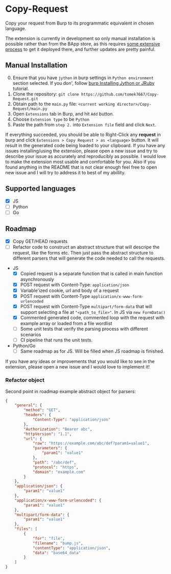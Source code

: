 # Copy-Request

Copy your request from Burp to its programmatic equivalent in chosen language.

The extension is currently in development so only manual installation is possible rather than from the BApp store, as this requires [some extensive process](https://portswigger.net/burp/documentation/desktop/extensions/creating/bapp-store-submitting-extensions) to get it deployed there, and further updates are pretty painful.

## Manual Installation

0. Ensure that you have `jython` in burp settings in `Python environment` section selected. If you don', follow [burp Installing Jython or JRuby](https://portswigger.net/burp/documentation/desktop/extensions/installing-extensions) tutorial. 
1. Clone the repository: `git clone https://github.com/tomek7667/Copy-Request.git`
2. Obtain path to the `main.py` file: `<current working director>/Copy-Request/main.py`
3. Open `Extensions` tab in Burp, and hit `Add` button. 
4. Choose `Extension type` to be `Python`
5. Paste the path from `step 2.` into `Extension file` field and click `Next`.

If everything succeeded, you should be able to Right-Click any **request** in burp and click `Extensions > Copy Request > as <language>` button. It will result in the generated code being loaded to your clipboard.
If you have any issues installing/using the extension, please open a new issue and try to describe your issue as accurately and reproducibly as possible. I would love to make the extension most usable and comfortable for you. Also if you found anything in the README that is not clear enough feel free to open new issue and I will try to address it to best of my abillity.

## Supported languages

- [x] JS 
- [ ] Python
- [ ] Go

## Roadmap 

- [x] Copy GET/HEAD requests
- [ ] Refactor code to construct an abstract structure that will descripe the request, like the forms etc. Then just pass the abstract structure to different parsers that will generate the code needed to call the requests.
- JS 
    - [x] Copied request is a separate function that is called in main function asynchronously
    - [x] POST request with Content-Type: `application/json`
    - [x] Variable'ized cookie, url and body of a request
    - [x] POST request with Content-Type `application/x-www-form-urlencoded`
    - [x] POST request with Content-Type `multipart/form-data` that will support selecting a file at `"<path_to_file>"`. In JS via `new FormData()`
    - [x] Commented generated code, commented loop with the request with example array or loaded from a file wordlist
    - [ ] Some unit tests that verify the parsing process with different scenarios
    - [ ] CI pipeline that runs the unit tests.
- Python/Go
    - [ ] Same roadmap as for JS. Will be filled when JS roadmap is finished.

If you have any ideas or improvements that you would like to see in the extension, please open a new issue and I would love to implement it!

### Refactor object

Second point in roadmap example abstract object for parsers:

```json
{
    "general": {
        "method": "GET",
        "headers": {
            "Content-Type": "application/json"
        },
        "Authorization": "Bearer abc",
        "httpVersion": "1.1",
        "url": {
            "raw": "https://example.com/abc/def?param1=value1",
            "parameters": {
                "param1": "value1"
            },
            "path": "/abc/def",
            "protocol": "https",
            "domain": "example.com"
        }
    },
    "application/json": {
        "param1": "value1"
    },
    "application/x-www-form-urlencoded": {
        "param1": "value1"
    },
    "multipart/form-data": {
        "param1": "value1"
    },
    "files": [
        {
            "for": "file",
            "filename": "bump.js",
            "contentType": "application/json",
            "data": "base64_data"
        }
    ]
}
```

